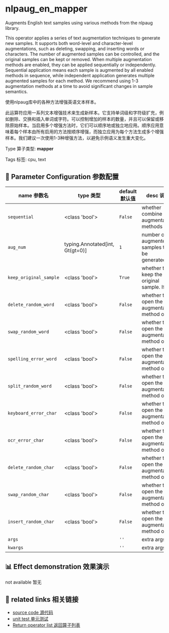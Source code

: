 # nlpaug_en_mapper

Augments English text samples using various methods from the nlpaug library.

This operator applies a series of text augmentation techniques to generate new samples. It supports both word-level and character-level augmentations, such as deleting, swapping, and inserting words or characters. The number of augmented samples can be controlled, and the original samples can be kept or removed. When multiple augmentation methods are enabled, they can be applied sequentially or independently. Sequential application means each sample is augmented by all enabled methods in sequence, while independent application generates multiple augmented samples for each method. We recommend using 1-3 augmentation methods at a time to avoid significant changes in sample semantics.

使用nlpaug库中的各种方法增强英语文本样本。

此运算符应用一系列文本增强技术来生成新样本。它支持单词级和字符级扩充，例如删除、交换和插入单词或字符。可以控制增加的样本的数量，并且可以保留或移除原始样本。当启用多个增强方法时，它们可以顺序地或独立地应用。顺序应用意味着每个样本由所有启用的方法按顺序增强，而独立应用为每个方法生成多个增强样本。我们建议一次使用1-3种增强方法，以避免示例语义发生重大变化。

Type 算子类型: **mapper**

Tags 标签: cpu, text

## 🔧 Parameter Configuration 参数配置
| name 参数名 | type 类型 | default 默认值 | desc 说明 |
|--------|------|--------|------|
| `sequential` | <class 'bool'> | `False` | whether combine all augmentation methods to a |
| `aug_num` | typing.Annotated[int, Gt(gt=0)] | `1` | number of augmented samples to be generated. If |
| `keep_original_sample` | <class 'bool'> | `True` | whether to keep the original sample. If |
| `delete_random_word` | <class 'bool'> | `False` | whether to open the augmentation method of |
| `swap_random_word` | <class 'bool'> | `False` | whether to open the augmentation method of |
| `spelling_error_word` | <class 'bool'> | `False` | whether to open the augmentation method of |
| `split_random_word` | <class 'bool'> | `False` | whether to open the augmentation method of |
| `keyboard_error_char` | <class 'bool'> | `False` | whether to open the augmentation method of |
| `ocr_error_char` | <class 'bool'> | `False` | whether to open the augmentation method of |
| `delete_random_char` | <class 'bool'> | `False` | whether to open the augmentation method of |
| `swap_random_char` | <class 'bool'> | `False` | whether to open the augmentation method of |
| `insert_random_char` | <class 'bool'> | `False` | whether to open the augmentation method of |
| `args` |  | `''` | extra args |
| `kwargs` |  | `''` | extra args |

## 📊 Effect demonstration 效果演示
not available 暂无

## 🔗 related links 相关链接
- [source code 源代码](../../../data_juicer/ops/mapper/nlpaug_en_mapper.py)
- [unit test 单元测试](../../../tests/ops/mapper/test_nlpaug_en_mapper.py)
- [Return operator list 返回算子列表](../../Operators.md)